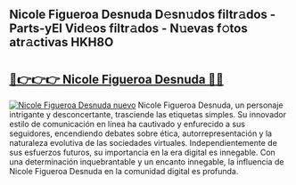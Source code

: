 ## Nicole Figueroa Desnuda D𝚎sn𝚞dos filtr𝚊dos - Parts-yEI Vid𝚎os filtr𝚊dos - N𝚞evas f𝚘tos atr𝚊ctivas HKH8O

# <h2><a href="http://mb18ndl.tromn.icu/?c=Nicole+Figueroa+Desnuda">🔗👉👉👉 Nicole Figueroa Desnuda 🔗🔗</a></h2>

[![Nicole Figueroa Desnuda nuevo](https://i.imgur.com/pEAQMta.gif)](http://mb18ndl.tromn.icu/?c=Nicole+Figueroa+Desnuda)
Nicole Figueroa Desnuda, un personaje intrigante y desconcertante, trasciende las etiquetas simples. Su innovador estilo de comunicación en línea ha cautivado y enfurecido a sus seguidores, encendiendo debates sobre ética, autorrepresentación y la naturaleza evolutiva de las sociedades virtuales. Independientemente de sus esfuerzos futuros, su importancia en la era digital es innegable. Con una determinación inquebrantable y un encanto innegable, la influencia de Nicole Figueroa Desnuda en la comunidad digital es profunda.

